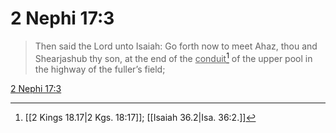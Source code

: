 # 2 Nephi 17:3

> Then said the Lord unto Isaiah: Go forth now to meet Ahaz, thou and Shearjashub thy son, at the end of the <u>conduit</u>[^a] of the upper pool in the highway of the fuller’s field;

[2 Nephi 17:3](https://www.churchofjesuschrist.org/study/scriptures/bofm/2-ne/17?lang=eng&id=p3#p3)


[^a]: [[2 Kings 18.17|2 Kgs. 18:17]]; [[Isaiah 36.2|Isa. 36:2.]]
